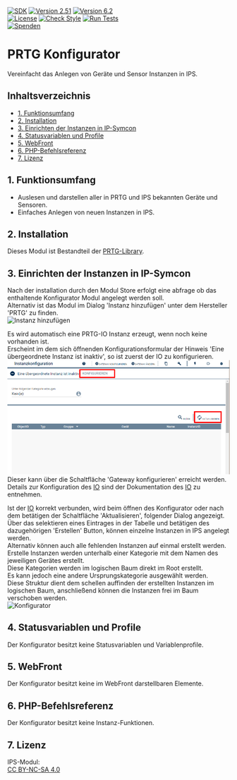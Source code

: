 [![SDK](https://img.shields.io/badge/Symcon-PHPModul-red.svg)](https://www.symcon.de/service/dokumentation/entwicklerbereich/sdk-tools/sdk-php/)
[![Version 2.51](https://img.shields.io/badge/Modul%20Version-2.51-blue.svg)]()
[![Version 6.2](https://img.shields.io/badge/Symcon%20Version-6.2%20%3E-green.svg)](https://www.symcon.de/de/service/dokumentation/installation/migrationen/v61-v62-q2-2022/)  
[![License](https://img.shields.io/badge/License-CC%20BY--NC--SA%204.0-green.svg)](https://creativecommons.org/licenses/by-nc-sa/4.0/)
[![Check Style](https://github.com/Nall-chan/PRTG/workflows/Check%20Style/badge.svg)](https://github.com/Nall-chan/PRTG/actions)
[![Run Tests](https://github.com/Nall-chan/PRTG/workflows/Run%20Tests/badge.svg)](https://github.com/Nall-chan/PRTG/actions)  
[![Spenden](https://www.paypalobjects.com/de_DE/DE/i/btn/btn_donate_SM.gif)](../README.md#4-spenden)  

# PRTG Konfigurator  <!-- omit in toc -->
Vereinfacht das Anlegen von Geräte und Sensor Instanzen in IPS.  

## Inhaltsverzeichnis <!-- omit in toc -->

- [1. Funktionsumfang](#1-funktionsumfang)
- [2. Installation](#2-installation)
- [3. Einrichten der Instanzen in IP-Symcon](#3-einrichten-der-instanzen-in-ip-symcon)
- [4. Statusvariablen und Profile](#4-statusvariablen-und-profile)
- [5. WebFront](#5-webfront)
- [6. PHP-Befehlsreferenz](#6-php-befehlsreferenz)
- [7. Lizenz](#7-lizenz)

## 1. Funktionsumfang

 - Auslesen und darstellen aller in PRTG und IPS bekannten Geräte und Sensoren.  
 - Einfaches Anlegen von neuen Instanzen in IPS.  

## 2. Installation

 Dieses Modul ist Bestandteil der [PRTG-Library](../README.md#3-software-installation).  

## 3. Einrichten der Instanzen in IP-Symcon

Nach der installation durch den Modul Store erfolgt eine abfrage ob das enthaltende Konfigurator Modul angelegt werden soll.  
Alternativ ist das Modul im Dialog 'Instanz hinzufügen' unter dem Hersteller 'PRTG' zu finden.  
![Instanz hinzufügen](imgs/add.png)  

Es wird automatisch eine PRTG-IO Instanz erzeugt, wenn noch keine vorhanden ist.  
Erscheint im dem sich öffnenden Konfigurationsformular der Hinweis 'Eine übergeordnete Instanz ist inaktiv', so ist zuerst der IO zu konfigurieren.  
![Konfigurator](imgs/conf1.png)  
Dieser kann über die Schaltfläche 'Gateway konfigurieren' erreicht werden.  
Details zur Konfiguration des [IO](../PRTGIO/README.md#4-einrichten-der-instanzen-in-ip-symcon) sind der Dokumentation des [IO](../PRTGIO/README.md#4-einrichten-der-instanzen-in-ip-symcon) zu entnehmen.

Ist der [IO](../PRTGIO/README.md#4-einrichten-der-instanzen-in-ip-symcon) korrekt verbunden, wird beim öffnen des Konfigurator oder nach dem betätigen der Schaltfläche 'Aktualisieren', folgender Dialog angezeigt.  
Über das selektieren eines Eintrages in der Tabelle und betätigen des dazugehörigen 'Erstellen' Button,  können einzelne Instanzen in IPS angelegt werden.  
Alternativ können auch alle fehlenden Instanzen auf einmal erstellt werden.  
Erstelle Instanzen werden unterhalb einer Kategorie mit dem Namen des jeweiligen Gerätes erstellt.  
Diese Kategorien werden im logischen Baum direkt im Root erstellt.  
Es kann jedoch eine andere Ursprungskategorie ausgewählt werden.  
Diese Struktur dient dem schellen auffinden der erstellten Instanzen im logischen Baum, anschließend können die Instanzen frei im Baum verschoben werden.  
![Konfigurator](imgs/conf2.png)  


## 4. Statusvariablen und Profile

Der Konfigurator besitzt keine Statusvariablen und Variablenprofile.  

## 5. WebFront

Der Konfigurator besitzt keine im WebFront darstellbaren Elemente.  

## 6. PHP-Befehlsreferenz

Der Konfigurator besitzt keine Instanz-Funktionen.  

## 7. Lizenz

  IPS-Modul:  
  [CC BY-NC-SA 4.0](https://creativecommons.org/licenses/by-nc-sa/4.0/)  
